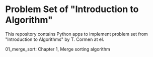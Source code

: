 # Problem Set of "Introduction to Algorithm"
This repository contains Python apps to implement problem set from "Introduction to Algorithms" by T. Cormen at el.

01_merge_sort: Chapter 1, Merge sorting algorithm

